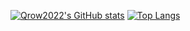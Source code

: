 [![Qrow2022's GitHub stats](https://github-readme-stats.vercel.app/api?username=qrow2022&count_private=true&include_all_commits=true&show_icons=true&theme=gotham)](https://github.com/qrow2022/github-readme-stats)
[![Top Langs](https://github-readme-stats.vercel.app/api/top-langs/?username=qrow2022&layout=compact&theme=gotham&langs_count=5)](https://github.com/qrow2022/github-readme-stats)